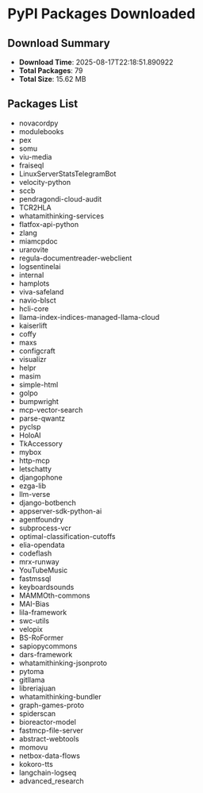 # PyPI Packages Downloaded

## Download Summary
- **Download Time**: 2025-08-17T22:18:51.890922
- **Total Packages**: 79
- **Total Size**: 15.62 MB

## Packages List
- novacordpy
- modulebooks
- pex
- somu
- viu-media
- fraiseql
- LinuxServerStatsTelegramBot
- velocity-python
- sccb
- pendragondi-cloud-audit
- TCR2HLA
- whatamithinking-services
- flatfox-api-python
- zlang
- miamcpdoc
- urarovite
- regula-documentreader-webclient
- logsentinelai
- internal
- hamplots
- viva-safeland
- navio-blsct
- hcli-core
- llama-index-indices-managed-llama-cloud
- kaiserlift
- coffy
- maxs
- configcraft
- visualizr
- helpr
- masim
- simple-html
- golpo
- bumpwright
- mcp-vector-search
- parse-qwantz
- pyclsp
- HoloAI
- TkAccessory
- mybox
- http-mcp
- letschatty
- djangophone
- ezga-lib
- llm-verse
- django-botbench
- appserver-sdk-python-ai
- agentfoundry
- subprocess-vcr
- optimal-classification-cutoffs
- elia-opendata
- codeflash
- mrx-runway
- YouTubeMusic
- fastmssql
- keyboardsounds
- MAMMOth-commons
- MAI-Bias
- lila-framework
- swc-utils
- velopix
- BS-RoFormer
- sapiopycommons
- dars-framework
- whatamithinking-jsonproto
- pytoma
- gitllama
- libreriajuan
- whatamithinking-bundler
- graph-games-proto
- spiderscan
- bioreactor-model
- fastmcp-file-server
- abstract-webtools
- momovu
- netbox-data-flows
- kokoro-tts
- langchain-logseq
- advanced_research
